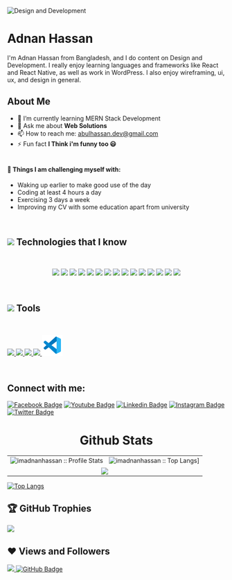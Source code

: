 ![Design and Development](#)

# Adnan Hassan

I'm Adnan Hassan from Bangladesh, and I do content on Design and Development. I really enjoy learning languages and frameworks like React and React Native, as well as work in WordPress. I also enjoy wireframing, ui, ux, and design in general.

## About Me
- 🌱 I’m currently learning MERN Stack Development
- 💬 Ask me about **Web Solutions**
- 📫 How to reach me: abulhassan.dev@gmail.com
- ⚡ Fun fact **I Think i'm funny too 😃**
<br/><br/>

#### :muscle: Things I am challenging myself with:

- Waking up earlier to make good use of the day
- Coding at least 4 hours a day
- Exercising 3 days a week
- Improving my CV with some education apart from university

<br />


<h2><img src = "https://media2.giphy.com/media/QssGEmpkyEOhBCb7e1/giphy.gif?cid=ecf05e47a0n3gi1bfqntqmob8g9aid1oyj2wr3ds3mg700bl&rid=giphy.gif" width='50'/>&nbsp;Technologies that I know</h2>

<br>
<p align="center">
<img src="https://img.shields.io/badge/HTML5-E34F26?style=for-the-badge&logo=html5&logoColor=white" height="30"/> 
<img src="https://img.shields.io/badge/CSS3-1572B6?style=for-the-badge&logo=css3&logoColor=white" height="30"/>

<img src="https://img.shields.io/badge/javascript-F7DF1E.svg?&style=for-the-badge&logo=javascript&logoColor=white" height="30"/> 
<img src="https://img.shields.io/badge/React-20232A?style=for-the-badge&logo=react&logoColor=61DAFB" height="30"/> 
<img src="https://img.shields.io/badge/React_Router-CA4245?style=for-the-badge&logo=react-router&logoColor=white" height="30"/> <img src=" 	https://img.shields.io/badge/Sass-CC6699?style=for-the-badge&logo=sass&logoColor=white" height="30"/>
 <img src="https://img.shields.io/badge/Material--UI-0081CB?style=for-the-badge&logo=material-ui&logoColor=white" height="30"/> <img src="https://img.shields.io/badge/Bootstrap-563D7C?style=for-the-badge&logo=bootstrap&logoColor=white" height="30"/>
  <img src="https://img.shields.io/badge/Tailwind_CSS-38B2AC?style=for-the-badge&logo=tailwind-css&logoColor=white" height="30"/>
   <img src="https://img.shields.io/badge/Netlify-00C7B7?style=for-the-badge&logo=netlify&logoColor=white" height="30"/>
    <img src="https://img.shields.io/badge/Heroku-430098?style=for-the-badge&logo=heroku&logoColor=white" height="30"/>
     <img src="https://img.shields.io/badge/firebase-FFCA28.svg?&style=for-the-badge&logo=firebase&logoColor=white" height="30"/>
      <img src="https://img.shields.io/badge/Node.js-43853D?style=for-the-badge&logo=node.js&logoColor=white" height="30"/> <img src="https://img.shields.io/badge/-MongoDB-4DB33D?style=flat&logo=mongodb&logoColor=FFFFFF" height="30"/>
     <img src="https://img.shields.io/badge/-express-20232A?style=flat&logo=express&logoColor=FFFFFF" height="30"/>
</p>
<br/>

<!-- tools -->
<h2><img src = "https://media2.giphy.com/media/QssGEmpkyEOhBCb7e1/giphy.gif?cid=ecf05e47a0n3gi1bfqntqmob8g9aid1oyj2wr3ds3mg700bl&rid=giphy.gif" width='50'/>&nbsp;Tools</h2>

<br>
<p align="left">
 <a href="https://www.w3.org/html/" target="_blank"> <img src="https://img.icons8.com/color/48/000000/figma.png"/> </a> 
<a href="https://www.w3schools.com/css/" target="_blank"> <img src="https://img.icons8.com/color/48/000000/git.png"/> </a>
 <a href="https://www.w3schools.com/css/" target="_blank"> <img src="https://img.icons8.com/color/48/000000/github.png"/> </a>
<a href="https://www.w3schools.com/css/" target="_blank"> <img src="https://img.icons8.com/color/48/000000/firebase.png"/> </a>
<a href="https://www.w3schools.com/css/" target="_blank"> <img src="./code.png"/> </a>


</p>
<br/>

<!-- social links -->

## Connect with me:

<p align="left">
 
[![Facebook Badge](https://img.shields.io/badge/Facebook-1877F2?style=for-the-badge&logo=facebook&logoColor=white)](https://www.facebook.com/imadnanhassan/)
[![Youtube Badge](https://img.shields.io/badge/YouTube-FF0000?style=for-the-badge&logo=youtube&logoColor=white)](#)
[![Linkedin Badge](https://img.shields.io/badge/LinkedIn-0077B5?style=for-the-badge&logo=linkedin&logoColor=white)](https://www.linkedin.com/in/imadnanhassan/) 
[![Instagram Badge](https://img.shields.io/badge/Instagram-E4405F?style=for-the-badge&logo=instagram&logoColor=white)](https://www.instagram.com/imadnanhassan/) 
[![Twitter Badge](https://img.shields.io/badge/Twitter-1DA1F2?style=for-the-badge&logo=twitter&logoColor=white)](https://twitter.com/imadnanhassan)

</p>


<!-- github states and trofee -->
<p align="center">
   <table>
   <h1 align="center">Github Stats</h1>
       <tr>
       <td><img alt="imadnanhassan :: Profile Stats" src="https://github-readme-stats.vercel.app/api?username=imadnanhassan&theme=blue-green&amp;show_icons=true&amp;count_private=true&amp;hide_border=true" />
       </td>
       <td><img alt="imadnanhassan :: Top Langs]" src="https://github-readme-stats.vercel.app/api/top-langs/?username=imadnanhassan&langs_count=14&theme=blue-green&layout=compact&hide=html"> </td>
     </tr>
     <tr>
        <td colspan="2" align="center"><img  align="center" src="https://github-readme-streak-stats.herokuapp.com?user=imadnanhassan&theme=black-green&hide_border=true"></td>
     </tr>
   </table>
</p>

[![Top Langs](https://github-readme-stats.vercel.app/api/top-langs/?username=imadnanhassan&langs_count=8)](https://github.com/imadnanhassan/github-readme-stats)


## 🏆 GitHub Trophies
![](https://github-profile-trophy.vercel.app/?username=imadnanhassan&theme=radical&no-frame=false&no-bg=false&margin-w=4)




## ❤ Views and Followers

<a href="https://github.com/imadnanhassan/github-profile-views-counter">
    <img src="https://komarev.com/ghpvc/?username=imadnanhassan"  height="30">
</a>
<a href="https://github.com/imadnanhassan?tab=followers">
<img src="https://img.shields.io/github/followers/imadnanhassan?label=Followers&style=social" alt="GitHub Badge"  height="30"></a><br/>

